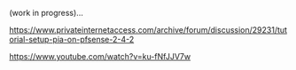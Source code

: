 (work in progress)...

https://www.privateinternetaccess.com/archive/forum/discussion/29231/tutorial-setup-pia-on-pfsense-2-4-2

https://www.youtube.com/watch?v=ku-fNfJJV7w
